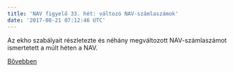 ```yaml
---
title: 'NAV figyelő 33. hét: változó NAV-számlaszámok'
date: '2017-08-21 07:12:46 UTC'
---
```


Az ekho szabályait részletezte és néhány megváltozott NAV-számlaszámot ismertetett a múlt héten a NAV.


[Bővebben](http://ift.tt/2vRsUtl)
